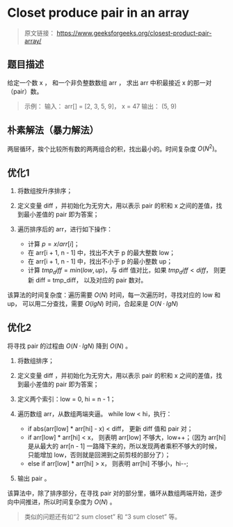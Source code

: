 # Closet produce pair in an array

> 原文链接： https://www.geeksforgeeks.org/closest-product-pair-array/

## 题目描述

给定一个数 x ， 和一个非负整数数组 arr ， 求出 arr 中积最接近 x 的那一对 （pair）数。

> 示例：
> 输入： arr[] = [2, 3, 5, 9]， x = 47
> 输出： (5, 9)

## 朴素解法（暴力解法）

两层循环，挨个比较所有数的两两组合的积，找出最小的。时间复杂度 $O(N^2)$。

## 优化1

1. 将数组按升序排序；
2. 定义变量 diff ，并初始化为无穷大，用以表示 pair 的积和 x 之间的差值，找到最小差值的 pair 即为答案；
3. 遍历排序后的 arr，进行如下操作：

    - 计算 $p = x / arr[i]$；
    - 在 arr[i + 1, n - 1] 中，找出不大于 p 的最大整数 low；
    - 在 arr[i + 1, n - 1] 中，找出不小于 p 的最小整数 up；
    - 计算 $tmp_diff = min(low, up)$，与 diff 值对比，如果 $tmp_diff < diff$， 则更新 diff = tmp_diff， 以及对应的 pair 数对。

该算法的时间复杂度：遍历需要 $O(N)$ 时间，每一次遍历时，寻找对应的 low 和 up， 可以用二分查找，需要 $O(lgN)$ 时间，合起来是 $O(N · lgN)$

## 优化2

将寻找 pair 的过程由 $O(N · lgN)$ 降到 $O(N)$ 。
1. 将数组排序；
2. 定义变量 diff ，并初始化为无穷大，用以表示 pair 的积和 x 之间的差值，找到最小差值的 pair 即为答案；
3. 定义两个索引：low = 0, hi = n - 1；
4. 遍历数组 arr，从数组两端夹逼。 while low < hi，执行：

    - if abs(arr[low] * arr[hi] - x) < diff， 更新 diff 值和 pair 对；
    - if arr[low] * arr[hi] < x， 则表明 arr[low] 不够大，low++；（因为 arr[hi] 是从最大的 arr[n - 1] 一路降下来的，所以发现两者乘积不够大的时候，只能增加 low，否则就是回溯到之前剪枝的部分了）；
    - else if arr[low] * arr[hi] > x， 则表明 arr[hi] 不够小，hi--;

1. 输出 pair 。

该算法中，除了排序部分，在寻找 pair 对的部分里，循环从数组两端开始，逐步向中间推进，所以时间复杂度为 $O(N)$ 。


> 类似的问题还有如“2 sum closet” 和 “3 sum closet” 等。